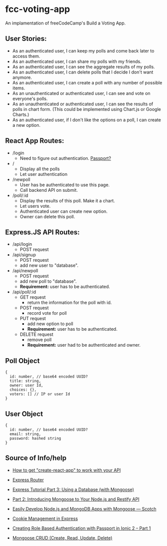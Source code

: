 # fcc-voting-app

An implamentation of freeCodeCamp's Build a Voting App.

## User Stories:

-   As an authenticated user, I can keep my polls and come back later to access them.
-   As an authenticated user, I can share my polls with my friends.
-   As an authenticated user, I can see the aggregate results of my polls.
-   As an authenticated user, I can delete polls that I decide I don't want anymore.
-   As an authenticated user, I can create a poll with any number of possible items.
-   As an unauthenticated or authenticated user, I can see and vote on everyone's polls.
-   As an unauthenticated or authenticated user, I can see the results of polls in chart form. (This could be implemented using Chart.js or Google Charts.)
-   As an authenticated user, if I don't like the options on a poll, I can create a new option.

## React App Routes:

-   /login
    -   Need to figure out authentication. [Passport?](http://passportjs.org/)
-   /
    -   Display all the polls
    -   Let user authentication
-   /newpoll
    -   User has be authenticated to use this page.
    -   Call backend API on submit.
-   /poll/:id
    -   Display the results of this poll. Make it a chart.
    -   Let users vote.
    -   Authenticated user can create new option.
    -   Owner can delete this poll.

## Express.JS API Routes:

-   /api/login
    -   POST request
-   /api/signup
    -   POST request
    -   add new user to "database".
-   /api/newpoll
    -   POST request
    -   add new poll to "database".
    -   **Requirement:** user has to be authenticated.
-   /api/poll/:id
    -   GET request
        -   return the information for the poll with id.
    -   POST request
        -   record vote for poll
    -   PUT request
        -   add new option to poll
        -   **Requirement:** user has to be authenticated.
    -   DELETE request
        -   remove poll
        -   **Requirement:** user had to be authenticated and owner.

## Poll Object

    {
      id: number, // base64 encoded UUID?
      title: string,
      owner: user Id,
      choices: {},
      voters: [] // IP or user Id
    }

## User Object

    {
      id: number, // base64 encoded UUID?
      email: string,
      password: hashed string
    }

## Source of Info/help

-   [How to get "create-react-app" to work with your API](https://www.fullstackreact.com/articles/using-create-react-app-with-a-server/)
-   [Express Router](http://www.syntaxsuccess.com/viewarticle/express-router)

-   [Express Tutorial Part 3: Using a Database (with Mongoose)](https://developer.mozilla.org/en-US/docs/Learn/Server-side/Express_Nodejs/mongoose)
-   [Part 2: Introducing Mongoose to Your Node.js and Restify API](https://www.mongodb.com/blog/post/part-2-introducing-mongoose-to-your-nodejs-and-restify-api)
-   [Easily Develop Node.js and MongoDB Apps with Mongoose ― Scotch](https://scotch.io/tutorials/using-mongoosejs-in-node-js-and-mongodb-applications)
-   [Cookie Management in Express](https://www.codementor.io/noddy/cookie-management-in-express-js-du107rmna)
-   [Creating Role Based Authentication with Passport in Ionic 2 – Part 1](https://www.joshmorony.com/creating-role-based-authentication-with-passport-in-ionic-2-part-1/)
-   [Mongoose CRUD (Create, Read, Update, Delete)](https://coursework.vschool.io/mongoose-crud/)
